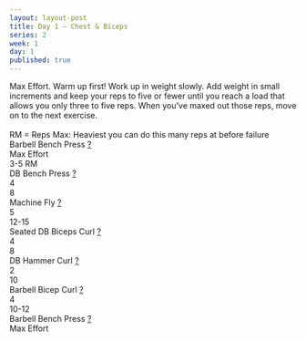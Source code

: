 ```yaml
---
layout: layout-post
title: Day 1 — Chest & Biceps
series: 2
week: 1
day: 1
published: true
---
```


<div class="ex_list">

  <div class="note _padding-bottom">Max Effort. Warm up first! Work up in weight slowly. Add weight in small increments and keep your reps to five or fewer until you reach a load that allows you only three to five reps. When you’ve maxed out those reps, move on to the next exercise. <br/><br/> RM = Reps Max: Heaviest you can do this many reps at before failure

 </div>

  <div class="ex">
    <div class="name">
      Barbell Bench Press
      <a href="http://www.muscleandfitness.com/workouts/chest-exercises/videos/barbell-bench-press" target="_blank">?</a>
    </div>
    <div class="set">Max Effort </div>
    <div class="rep">3-5 RM</div>
  </div>

  <div class="ex">
    <div class="name">
      DB Bench Press
      <a href="http://www.muscleandfitness.com/workouts/chest-exercises/videos/dumbbell-bench-press" target="_blank">?</a>
    </div>
    <div class="set">4</div>
    <div class="rep">8</div>
  </div>

  <div class="ex">
    <div class="name">
      Machine Fly
      <a href="http://www.muscleandfitness.com/workouts/chest-exercises/videos/barbell-bench-press" target="_blank">?</a>
    </div>
    <div class="set">5</div>
    <div class="rep">12-15</div>
  </div>

  <div class="ex">
    <div class="name">
      Seated DB Biceps Curl
      <a href="http://www.muscleandfitness.com/workouts/arm-exercises/videos/seated-dumbbell-biceps-curl" target="_blank">?</a>
    </div>
    <div class="set">4 </div>
    <div class="rep">8</div>
  </div>

  <div class="ex">
    <div class="name">
      DB Hammer Curl
      <a href="http://www.muscleandfitness.com/workouts/arm-exercises/videos/dumbbell-hammer-curl" target="_blank">?</a>
    </div>
    <div class="set">2 </div>
    <div class="rep">10</div>
  </div>

  <div class="ex">
    <div class="name">
      Barbell Bicep Curl
      <a href="http://www.muscleandfitness.com/workouts/arm-exercises/videos/barbell-biceps-curl" target="_blank">?</a>
    </div>
    <div class="set">4 </div>
    <div class="rep">10-12</div>
  </div>

  <div class="ex">
    <div class="name">
      Barbell Bench Press
      <a href="http://www.muscleandfitness.com/workouts/chest-exercises/videos/barbell-bench-press" target="_blank">?</a>
    </div>
    <div class="set">Max Effort </div>
    <div class="rep"></div>
  </div>
</div>




